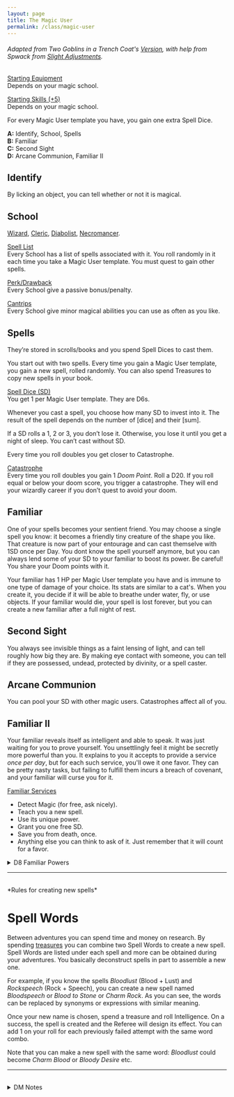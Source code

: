 ```yaml
---
layout: page
title: The Magic User
permalink: /class/magic-user
---
```


###### Adapted from Two Goblins in a Trench Coat's [Version](https://twogoblinsinatrenchcoat.blogspot.com/2019/04/a-conduit-for-poor-decisions-glog.html), with help from Spwack from [Slight Adjustments](https://slightadjustments.blogspot.com/).

<ins>Starting Equipment</ins><br>
Depends on your magic school.

<ins>Starting Skills (+5)</ins><br>
Depends on your magic school.

For every Magic User template you have, you gain one extra Spell Dice.

**A:** Identify, School, Spells <br>
**B:** Familiar <br>
**C:** Second Sight <br>
**D:** Arcane Communion, Familiar II <br>

## Identify
By licking an object, you can tell whether or not it is magical.

## School
[Wizard](/class/magic-user/wizard), [Cleric](/class/magic-user/cleric), [Diabolist](/class/magic-user/diabolist), [Necromancer](/class/magic-user/necromancer).

<ins>Spell List</ins><br>
Every School has a list of spells associated with it. You roll randomly in it each time you take a Magic User template. You must quest to gain other spells.

<ins>Perk/Drawback</ins><br>
Every School give a passive bonus/penalty.

<ins>Cantrips</ins><br>
Every School give minor magical abilities you can use as often as you like.

## Spells
They’re stored in scrolls/books and you spend Spell Dices to cast them.

You start out with two spells. Every time you gain a Magic User template, you gain a new spell, rolled randomly. You can also spend Treasures to copy new spells in your book.

<ins>Spell Dice (SD)</ins><br>
You get 1 per Magic User template. They are D6s. 

Whenever you cast a spell, you choose how many SD to invest into it. The result of the spell depends on the number of [dice] and their [sum]. 

If a SD rolls a 1, 2 or 3, you don’t lose it. Otherwise, you lose it until you get a night of sleep. You can’t cast without SD.

Every time you roll doubles you get closer to Catastrophe.

<ins>Catastrophe</ins><br>
Every time you roll doubles you gain 1 *Doom Point*. Roll a D20. If you roll equal or below your doom score, you trigger a catastrophe. They will end your wizardly career if you don’t quest to avoid your doom.

## Familiar

One of your spells becomes your sentient friend. You may choose a single spell you know: it becomes a friendly tiny creature of the shape you like. That creature is now part of your entourage and can cast themselve with 1SD once per Day. You dont know the spell yourself anymore, but you can always lend some of your SD to your familiar to boost its power. Be careful! You share your Doom points with it.

Your familiar has 1 HP per Magic User template you have and is immune to one type of damage of your choice. Its stats are similar to a cat's. When you create it, you decide if it will be able to breathe under water, fly, or use objects. If your familiar would die, your spell is lost forever, but you can create a new familiar after a full night of rest.

## Second Sight
You always see invisible things as a faint lensing of light, and can tell roughly how big they are. By making eye contact with someone, you can tell if they are possessed, undead, protected by divinity, or a spell caster.

## Arcane Communion
You can pool your SD with other magic users. Catastrophes affect all of you.

## Familiar II
Your familiar reveals itself as intelligent and able to speak. It was just waiting for you to prove yourself. You unsettlingly feel it might be secretly more powerful than you. It explains to you it accepts to provide a service *once per day*, but for each such service, you'll owe it one favor. They can be pretty nasty tasks, but failing to fulfill them incurs a breach of covenant, and your familiar will curse you for it.

<ins>Familiar Services</ins><br>
- Detect Magic (for free, ask nicely).
- Teach you a new spell.
- Use its unique power.
- Grant you one free SD.
- Save you from death, once.
- Anything else you can think to ask of it. Just remember that it will count for a favor. 

<details markdown="1">
<summary>D8 Familiar Powers</summary> 
1. Can see the future in spilled intestines, quite accurate.
1. Can teleport the caster (only) to the nearest graveyard.
1. Can double your current HP, but will fade in D20 hours.
1. Can create false gold that will disappear in D20 hours
1. Can create a feast fit for a king
1. Can make a virgin fall in love with you
1. Can fetch a named item that has been forgotten by all
1. No special power, but it will pretend that it has one
</details>

---

<br>
*Rules for creating new spells*

# Spell Words

Between adventures you can spend time and money on research. By spending [treasures](/2020/11/10/extra-rules#treasures) you can combine two Spell Words to create a new spell. Spell Words are listed under each spell and more can be obtained during your adventures. You basically deconstruct spells in part to assemble a new one.

For example, if you know the spells *Bloodlust* (Blood + Lust) and *Rockspeech* (Rock + Speech), you can create a new spell named *Bloodspeech* or *Blood to Stone* or *Charm Rock*. As you can see, the words can be replaced by synonyms or expressions with similar meaning. 

Once your new name is chosen, spend a treasure and roll Intelligence. On a success, the spell is created and the Referee will design its effect. You can add 1 on your roll for each previously failed attempt with the same word combo.

Note that you can make a new spell with the same word: *Bloodlust* could become *Charm Blood* or *Bloody Desire* etc.

---

<br>

<details markdown="1">
<summary>DM Notes</summary> 

## Familiar Generator

You'll find D100 Personality Traits, D100 Animal Form, D100 True Form, and D100 Familiar Motivations on [Unlawful Games](https://www.unlawful.games/2018/10/quadruple-d100-c-c-c-combo-animal.html).

## D3 Breach of Covenant Consequences

1. cursed
1. random mutation
1. permanent -1 to an ability score
</details>
